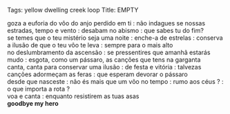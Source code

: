 Tags: yellow dwelling creek loop
Title: EMPTY  
  
goza a euforia do vôo do anjo perdido em ti : não indagues se nossas estradas, tempo e vento : desabam no abismo : que sabes tu do fim?  
se temes que o teu mistério seja uma noite : enche-a de estrelas : conserva a ilusão de que o teu vôo te leva : sempre para o mais alto  
no deslumbramento da ascensão : se pressentires que amanhã estarás mudo : esgota, como um pássaro, as canções que tens na garganta  
canta, canta para conservar uma ilusão : de festa e vitória : talvezas canções adormeçam as feras : que esperam devorar o pássaro  
desde que nasceste : não és mais que um vôo no tempo : rumo aos céus ? : o que importa a rota ?  
voa e canta : enquanto resistirem as tuas asas  
**goodbye my hero**